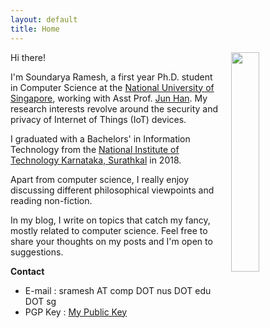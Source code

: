 ```yaml
---
layout: default
title: Home
---
```

 Hi there! 
<img src='../files/photoo.jpg' style='float:right;width:30%;padding-left:20px'/>

I'm Soundarya Ramesh, a first year Ph.D. student in Computer Science at the [National University of Singapore](http://www.nus.edu.sg), working with Asst Prof. [Jun Han](https://www.comp.nus.edu.sg/~junhan/). My research interests revolve around the security and privacy of Internet of Things (IoT) devices.


  I graduated with a Bachelors' in Information Technology from the [National Institute of Technology Karnataka, Surathkal](https://www.nitk.ac.in) in 2018. 

  Apart from computer science, I really enjoy discussing different philosophical viewpoints and reading non-fiction. 

  In my blog, I write on topics that catch my fancy, mostly related to computer science. Feel free to share your thoughts on my posts and I'm open to suggestions.


**Contact**
* E-mail : sramesh AT comp DOT nus DOT edu DOT sg
* PGP Key : [My Public Key](../pub-key.md)

<!--Apart from research, I'm very interested in -->


<!--In the novel, *The Strange Case of Dr. Jeykll and Mr. Hyde*, Mr. Poole is Dr. Jekyll's virtuous and loyal butler. Similarly, Poole is an upstanding and effective butler that helps you build Jekyll themes. It's made by [@mdo](https://twitter.com/mdo).

There are currently two themes built on Poole:

* [Hyde](http://hyde.getpoole.com)
* [Lanyon](http://lanyon.getpoole.com)

Learn more and contribute on [GitHub](https://github.com/poole).

## Setup

Some fun facts about the setup of this project include:

* Built for [Jekyll](http://jekyllrb.com)
* Developed on GitHub and hosted for free on [GitHub Pages](https://pages.github.com)
* Coded with [Sublime Text 2](http://sublimetext.com), an amazing code editor
* Designed and developed while listening to music like [Blood Bros Trilogy](https://soundcloud.com/maddecent/sets/blood-bros-series)

Have questions or suggestions? Feel free to [open an issue on GitHub](https://github.com/poole/issues/new) or [ask me on Twitter](https://twitter.com/mdo).
-->
